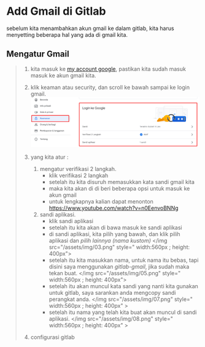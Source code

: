 # Add Gmail di Gitlab

sebelum kita menambahkan akun gmail ke dalam gitlab, kita harus menyetting beberapa hal yang ada di gmail kita.

## Mengatur Gmail

>1. kita masuk ke [my account google], pastikan kita sudah masuk masuk ke akun gmail kita.
>2. klik keaman atau security, dan scroll ke bawah sampai ke login gmail.
>   ![01]
>3. yang kita atur :
>       1. mengatur verifikasi 2 langkah.
>           - klik verifikasi 2 langkah
>           - setelah itu kita disuruh memasukkan kata sandi gmail kita
>           - maka kita akan di di beri beberapa opsi untuk masuk ke akun gmail
>           - untuk lengkapnya kalian dapat menonton <https://www.youtube.com/watch?v=n0EenvoBNNg>
>       2. sandi aplikasi.
>           - klik sandi aplikasi
>           - setelah itu kita akan di bawa masuk ke sandi aplikasi
>           - di sandi aplikasi, kita pilih yang bawah, dan klik pilih aplikasi dan *pilih lainnya (nama kustom)*
>                </img src="/assets/img/03.png" style=" width:560px ; height: 400px">
>           - setelah itu kita masukkan nama, untuk nama itu bebas, tapi disini saya menggunakan *gitlab-gmail*, jika sudah maka tekan buat.
>                </img src="/assets/img/05.png" style=" width:560px ; height: 400px">
>           - setelah itu akan muncul kata sandi yang nanti kita gunakan untuk gitlab, saya sarankan anda mengcopy sandi perangkat anda.
>               </img src="/assets/img/07.png" style=" width:560px ; height: 400px" >
>           - setelah itu nama yang telah kita buat akan muncul di sandi aplikasi.
>               </img src="/assets/img/08.png" style=" width:560px ; height: 400px" >
>
> 4. configurasi gitlab
>

<!-- link -->
[my account google]: <https://myaccount.google.com/>
[01]: </assets/img/01.png>
